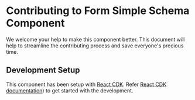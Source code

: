 # Contributing to Form Simple Schema Component

We welcome your help to make this component better. This document will help to streamline the contributing process and save everyone's precious time.

## Development Setup

This component has been setup with [React CDK](https://github.com/kadirahq/react-cdk). Refer [React CDK documentation](https://github.com/kadirahq/react-cdk)) to get started with the development.
